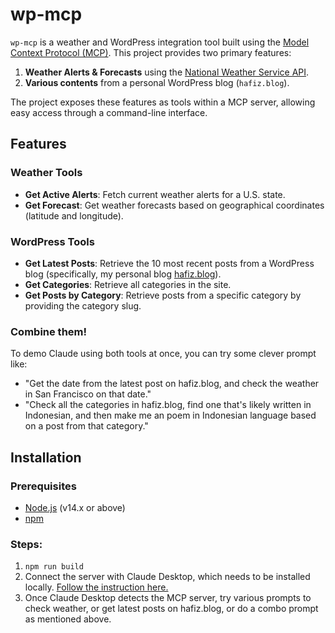 # wp-mcp

`wp-mcp` is a weather and WordPress integration tool built using the [Model Context Protocol (MCP)](https://github.com/modelcontextprotocol/sdk). This project provides two primary features:

1. **Weather Alerts & Forecasts** using the [National Weather Service API](https://www.weather.gov/documentation/services-web-api).
2. **Various contents** from a personal WordPress blog (`hafiz.blog`).

The project exposes these features as tools within a MCP server, allowing easy access through a command-line interface.

## Features

### Weather Tools
- **Get Active Alerts**: Fetch current weather alerts for a U.S. state.
- **Get Forecast**: Get weather forecasts based on geographical coordinates (latitude and longitude).

### WordPress Tools
- **Get Latest Posts**: Retrieve the 10 most recent posts from a WordPress blog (specifically, my personal blog [hafiz.blog](https://hafiz.blog)).
- **Get Categories**: Retrieve all categories in the site.
- **Get Posts by Category**: Retrieve posts from a specific category by providing the category slug.

### Combine them!
To demo Claude using both tools at once, you can try some clever prompt like: 
- "Get the date from the latest post on hafiz.blog, and check the weather in San Francisco on that date."
- "Check all the categories in hafiz.blog, find one that's likely written in Indonesian, and then make me an poem in Indonesian language based on a post from that category."

## Installation

### Prerequisites
- [Node.js](https://nodejs.org/en/) (v14.x or above)
- [npm](https://www.npmjs.com/)

### Steps:

1. `npm run build`
2. Connect the server with Claude Desktop, which needs to be installed locally. [Follow the instruction here.](https://modelcontextprotocol.io/quickstart/server#test-with-commands)
3. Once Claude Desktop detects the MCP server, try various prompts to check weather, or get latest posts on hafiz.blog, or do a combo prompt as mentioned above.